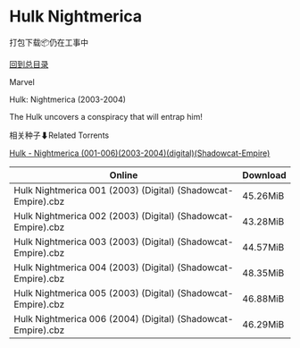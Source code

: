 # Hulk Nightmerica

打包下载📦仍在工事中

[回到总目录](/Catalogs.md)

Marvel

Hulk: Nightmerica (2003-2004)

The Hulk uncovers a conspiracy that will entrap him!





相关种子⬇Related Torrents

[Hulk - Nightmerica (001-006)(2003-2004)(digital)(Shadowcat-Empire)](https://github.com/alicewish/markdown/blob/master/torrent/Hulk---Nightmerica--001-006--2003-2004--digital--Shadowcat-Empire.md)

Online | Download
--- | ---
Hulk Nightmerica 001 (2003) (Digital) (Shadowcat-Empire).cbz | 45.26MiB
Hulk Nightmerica 002 (2003) (Digital) (Shadowcat-Empire).cbz | 43.28MiB
Hulk Nightmerica 003 (2003) (Digital) (Shadowcat-Empire).cbz | 44.57MiB
Hulk Nightmerica 004 (2003) (Digital) (Shadowcat-Empire).cbz | 48.35MiB
Hulk Nightmerica 005 (2003) (Digital) (Shadowcat-Empire).cbz | 46.88MiB
Hulk Nightmerica 006 (2004) (Digital) (Shadowcat-Empire).cbz | 46.29MiB